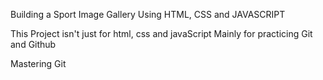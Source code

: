 Building a Sport Image Gallery
Using HTML, CSS and JAVASCRIPT

This Project isn't just for html, css and javaScript 
Mainly for practicing Git and Github 


Mastering Git
